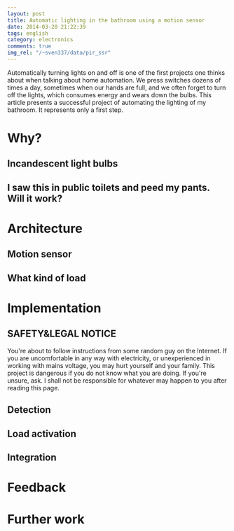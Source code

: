 ```yaml
---
layout: post
title: Automatic lighting in the bathroom using a motion sensor
date: 2014-03-20 21:22:39
tags: english
category: electronics 
comments: true
img_rel: "/~sven337/data/pir_ssr"
---
```


Automatically turning lights on and off is one of the first projects one thinks about when talking about home automation. We press switches dozens of times a day, sometimes when our hands are full, and we often forget to turn off the lights, which consumes energy and wears down the bulbs.
This article presents a successful project of automating the lighting of my bathroom. It represents only a first step.

# Why?
## Incandescent light bulbs
## I saw this in public toilets and peed my pants. Will it work?
# Architecture
## Motion sensor
## What kind of load

# Implementation

## SAFETY&LEGAL NOTICE

You're about to follow instructions from some random guy on the Internet. If you are uncomfortable in any way with electricity, or unexperienced in working with mains voltage, you may hurt yourself and your family. This project is dangerous if you do not know what you are doing. If you're unsure, ask. I shall not be responsible for whatever may happen to you after reading this page. 

## Detection
## Load activation 
## Integration

# Feedback 
# Further work
